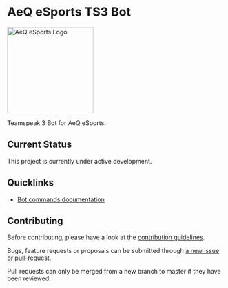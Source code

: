 # AeQ eSports TS3 Bot

<img src="https://aeq-esports.de/news/images/news/7d7519f8ab78cb658a827ff1d08ad2cd3d90803f.png" alt="AeQ eSports Logo" width="200" height="200">

Teamspeak 3 Bot for AeQ eSports.

## Current Status

This project is currently under active development.

## Quicklinks

* [Bot commands documentation](https://github.com/glains/aeq-esports-ts3-bot/wiki/Commands)

## Contributing

Before contributing, please have a look at the [contribution guidelines]().

Bugs, feature requests or proposals can be submitted through [a new issue](https://github.com/glains/aeq-esports-ts3-bot/issues/new) or [pull-request](https://github.com/glains/aeq-esports-ts3-bot/compare).

Pull requests can only be merged from a new branch to master if they have been reviewed. 
